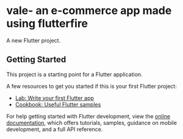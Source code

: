 # vale- an e-commerce app made using flutterfire

A new Flutter project.

## Getting Started

This project is a starting point for a Flutter application.

A few resources to get you started if this is your first Flutter project:

- [Lab: Write your first Flutter app](https://drive.google.com/drive/folders/14bILJJMlCa-vPleP8N--h0gmyttyXVE0?usp=sharing)
- [Cookbook: Useful Flutter samples](https://docs.flutter.dev/cookbook)

For help getting started with Flutter development, view the
[online documentation](https://docs.flutter.dev/), which offers tutorials,
samples, guidance on mobile development, and a full API reference.
